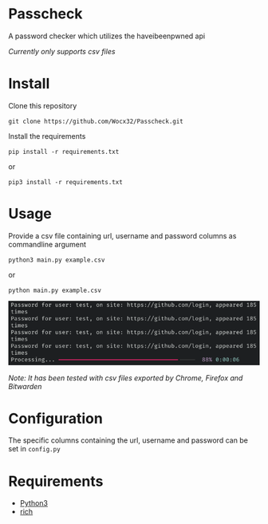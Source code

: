# Passcheck
A password checker which utilizes the haveibeenpwned api

_Currently only supports csv files_

# Install
Clone this repository

    git clone https://github.com/Wocx32/Passcheck.git

Install the requirements

    pip install -r requirements.txt

or

    pip3 install -r requirements.txt

# Usage

Provide a csv file containing url, username and password columns as commandline argument

    python3 main.py example.csv

or

    python main.py example.csv


![Example](/.resources/example.png)

_Note: It has been tested with csv files exported by Chrome, Firefox and Bitwarden_

# Configuration

The specific columns containing the url, username and password can be set in `config.py`

# Requirements
- [Python3](https://www.python.org/)
- [rich](https://github.com/Textualize/rich)